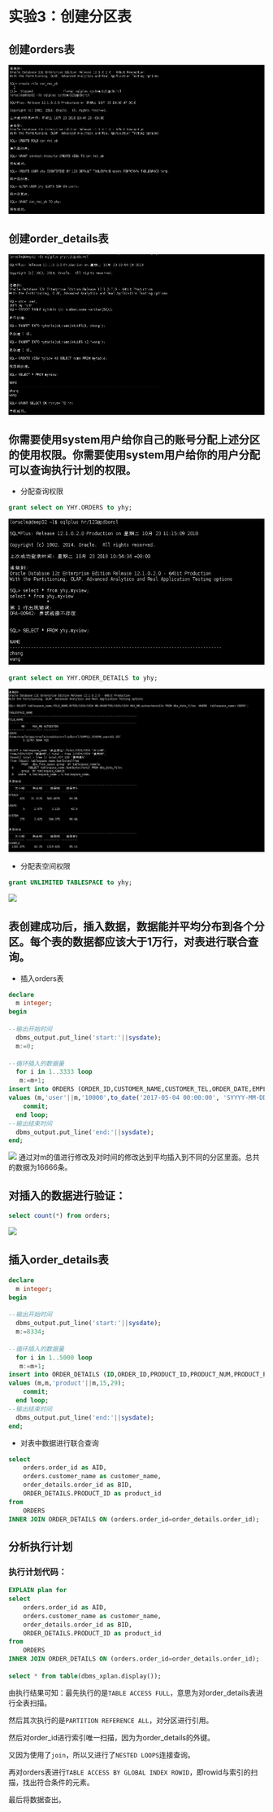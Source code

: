 # 实验3：创建分区表

##  创建orders表
![](https://github.com/ybyhy/Oracle/blob/master/test2/1.png)

## 创建order_details表
![](https://github.com/ybyhy/Oracle/blob/master/test2/2.png)

## 你需要使用system用户给你自己的账号分配上述分区的使用权限。你需要使用system用户给你的用户分配可以查询执行计划的权限。
- 分配查询权限
```sql
grant select on YHY.ORDERS to yhy;
```
![](https://github.com/ybyhy/Oracle/blob/master/test2/3.png)
```sql
grant select on YHY.ORDER_DETAILS to yhy;
```
![](https://github.com/ybyhy/Oracle/blob/master/test2/4.png)
- 分配表空间权限
```sql
grant UNLIMITED TABLESPACE to yhy;
```
![](https://github.com/ybyhy/Oracle/blob/master/test2/5.png)

## 表创建成功后，插入数据，数据能并平均分布到各个分区。每个表的数据都应该大于1万行，对表进行联合查询。
- 插入orders表
```sql
declare 
  m integer; 
begin 

--输出开始时间 
  dbms_output.put_line('start:'||sysdate); 
  m:=0;

--循环插入的数据量 
  for i in 1..3333 loop 
   m:=m+1; 
insert into ORDERS (ORDER_ID,CUSTOMER_NAME,CUSTOMER_TEL,ORDER_DATE,EMPLOYEE_ID,DISCOUNT,TRADE_RECEIVABLE) 
values (m,'user'||m,'10000',to_date('2017-05-04 00:00:00', 'SYYYY-MM-DD HH24:MI:SS'),001,15,29);
    commit; 
  end loop; 
--输出结束时间 
  dbms_output.put_line('end:'||sysdate); 
end;
```
![](https://github.com/ybyhy/Oracle/blob/master/test2/6.png)
通过对m的值进行修改及对时间的修改达到平均插入到不同的分区里面。总共的数据为16666条。

## 对插入的数据进行验证：
```sql
select count(*) from orders;
```
![](https://github.com/ybyhy/Oracle/blob/master/test2/7.png)
## 插入order_details表
```sql
declare 
  m integer; 
begin 

--输出开始时间 
  dbms_output.put_line('start:'||sysdate); 
  m:=8334;

--循环插入的数据量 
  for i in 1..5000 loop 
   m:=m+1; 
insert into ORDER_DETAILS (ID,ORDER_ID,PRODUCT_ID,PRODUCT_NUM,PRODUCT_PRICE) 
values (m,m,'product'||m,15,29);
    commit; 
  end loop; 
--输出结束时间 
  dbms_output.put_line('end:'||sysdate); 
end;
```
- 对表中数据进行联合查询
```sql
select 
    orders.order_id as AID,
    orders.customer_name as customer_name,
    order_details.order_id as BID,
    ORDER_DETAILS.PRODUCT_ID as product_id
from
    ORDERS
INNER JOIN ORDER_DETAILS ON (orders.order_id=order_details.order_id);
```
## 分析执行计划
### 执行计划代码：
```sql
EXPLAIN plan for
select 
    orders.order_id as AID,
    orders.customer_name as customer_name,
    order_details.order_id as BID,
    ORDER_DETAILS.PRODUCT_ID as product_id
from
    ORDERS
INNER JOIN ORDER_DETAILS ON (orders.order_id=order_details.order_id);

select * from table(dbms_xplan.display());
```


由执行结果可知：最先执行的是`TABLE ACCESS FULL`，意思为对order_details表进行全表扫描。

然后其次执行的是`PARTITION REFERENCE ALL`，对分区进行引用。

然后对order_id进行索引唯一扫描，因为为order_details的外键。

又因为使用了`join`，所以又进行了`NESTED LOOPS`连接查询。

再对orders表进行`TABLE ACCESS BY GLOBAL INDEX ROWID`，即rowid与索引的扫描，找出符合条件的元素。

最后将数据查出。
